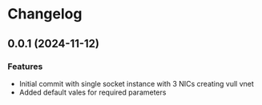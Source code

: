 # Changelog

## 0.0.1 (2024-11-12)

### Features
- Initial commit with single socket instance with 3 NICs creating vull vnet
- Added default vales for required parameters

